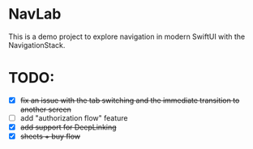 # NavLab

This is a demo project to explore navigation in modern SwiftUI with the NavigationStack.

# TODO:
- [x] ~~fix an issue with the tab switching and the immediate transition to another screen~~
- [ ] add "authorization flow" feature
- [x] ~~add support for DeepLinking~~
- [x] ~~sheets + buy flow~~
